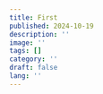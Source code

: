```yaml
---
title: First
published: 2024-10-19
description: ''
image: ''
tags: []
category: ''
draft: false 
lang: ''
---
```

